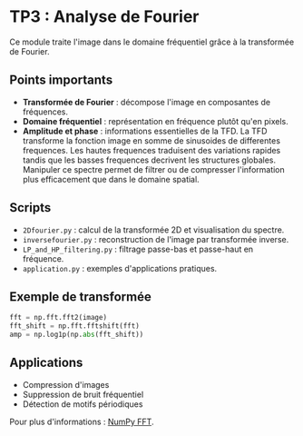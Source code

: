 # TP3 : Analyse de Fourier

Ce module traite l'image dans le domaine fréquentiel grâce à la transformée de Fourier.

## Points importants

- **Transformée de Fourier** : décompose l'image en composantes de fréquences.
- **Domaine fréquentiel** : représentation en fréquence plutôt qu'en pixels.
- **Amplitude et phase** : informations essentielles de la TFD.
La TFD transforme la fonction image en somme de sinusoides de differentes frequences. Les hautes frequences traduisent des variations rapides tandis que les basses frequences decrivent les structures globales. Manipuler ce spectre permet de filtrer ou de compresser l'information plus efficacement que dans le domaine spatial.


## Scripts

- `2Dfourier.py` : calcul de la transformée 2D et visualisation du spectre.
- `inversefourier.py` : reconstruction de l'image par transformée inverse.
- `LP_and_HP_filtering.py` : filtrage passe-bas et passe-haut en fréquence.
- `application.py` : exemples d'applications pratiques.

## Exemple de transformée
```python
fft = np.fft.fft2(image)
fft_shift = np.fft.fftshift(fft)
amp = np.log1p(np.abs(fft_shift))
```

## Applications

- Compression d'images
- Suppression de bruit fréquentiel
- Détection de motifs périodiques

Pour plus d'informations : [NumPy FFT](https://numpy.org/doc/stable/reference/routines.fft.html).

